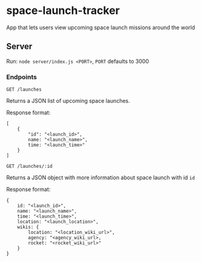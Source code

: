 # space-launch-tracker
App that lets users view upcoming space launch missions around the world

## Server

Run: `node server/index.js <PORT>`, `PORT` defaults to 3000

### Endpoints

`GET /launches`

Returns a JSON list of upcoming space launches.

Response format:

```
[
    {
        "id": "<launch_id>",
        name: "<launch_name>",
        time: "<launch_time>"
    }
]
```

`GET /launches/:id`

Returns a JSON object with more information about space launch with id `id`

Response format:

```
{
    id: "<launch_id>",
    name: "<launch_name>",
    time: "<launch_time>",
    location: "<launch_location>",
    wikis: {
        location: "<location_wiki_url>",
        agency: "<agency_wiki_url>,
        rocket: "<rocket_wiki_url>"
    }
}
```
